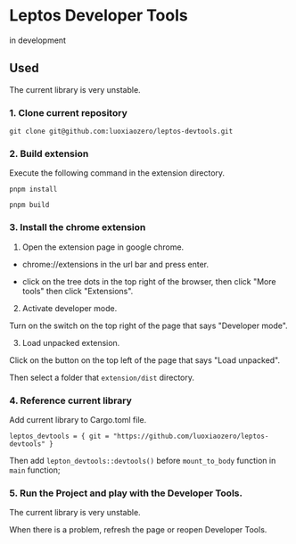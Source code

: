 # Leptos Developer Tools

in development

## Used

The current library is very unstable.

### 1. Clone current repository

```
git clone git@github.com:luoxiaozero/leptos-devtools.git
```

### 2. Build extension

Execute the following command in the extension directory.

```
pnpm install

pnpm build
```

### 3. Install the chrome extension

1. Open the extension page in google chrome.

- chrome://extensions in the url bar and press enter.

- click on the tree dots in the top right of the browser, then click "More tools" then click "Extensions".

2. Activate developer mode.

Turn on the switch on the top right of the page that says "Developer mode".

3. Load unpacked extension.
   
Click on the button on the top left of the page that says "Load unpacked".

Then select a folder that `extension/dist` directory.

### 4. Reference current library

Add current library to Cargo.toml file.

```
leptos_devtools = { git = "https://github.com/luoxiaozero/leptos-devtools" }
```

Then add `lepton_devtools::devtools()` before `mount_to_body` function in `main` function;

### 5. Run the Project and play with the Developer Tools.

The current library is very unstable.

When there is a problem, refresh the page or reopen Developer Tools.